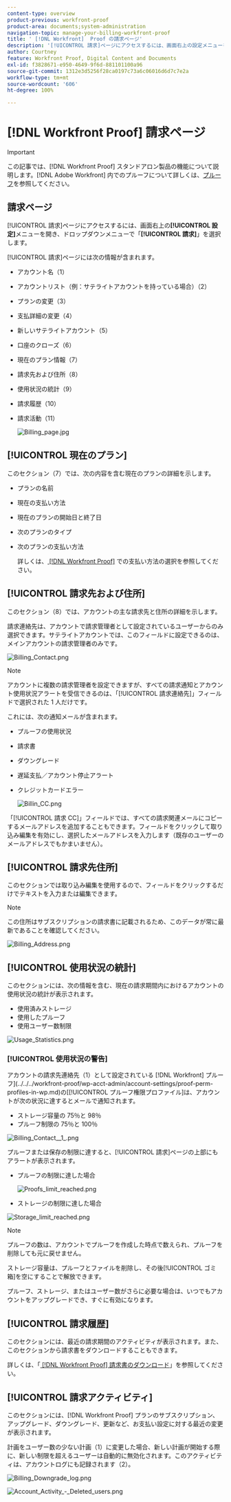 ```yaml
---
content-type: overview
product-previous: workfront-proof
product-area: documents;system-administration
navigation-topic: manage-your-billing-workfront-proof
title: ' [!DNL Workfront]  Proof の請求ページ'
description: '[!UICONTROL 請求]ページにアクセスするには、画面右上の設定メニューを開き、ドロップダウンメニューで「請求」を選択します。'
author: Courtney
feature: Workfront Proof, Digital Content and Documents
exl-id: f3828671-e950-4649-9f6d-881101100a96
source-git-commit: 1312e3d5256f28ca0197c73a6c06016d6d7c7e2a
workflow-type: tm+mt
source-wordcount: '606'
ht-degree: 100%

---
```


# [!DNL Workfront Proof] 請求ページ

>[!IMPORTANT]
>
>この記事では、[!DNL Workfront Proof] スタンドアロン製品の機能について説明します。[!DNL Adobe Workfront] 内でのプルーフについて詳しくは、[プルーフ](../../../review-and-approve-work/proofing/proofing.md)を参照してください。

## 請求ページ

[!UICONTROL 請求]ページにアクセスするには、画面右上の&#x200B;**[!UICONTROL 設定]**&#x200B;メニューを開き、ドロップダウンメニューで「**[!UICONTROL 請求]**」を選択します。

[!UICONTROL 請求]ページには次の情報が含まれます。

* アカウント名（1）
* アカウントリスト（例：サテライトアカウントを持っている場合）（2）
* プランの変更（3）
* 支払詳細の変更（4）
* 新しいサテライトアカウント（5）
* 口座のクローズ（6）
* 現在のプラン情報（7）
* 請求先および住所（8）
* 使用状況の統計（9）
* 請求履歴（10）
* 請求活動（11）

  ![Billing_page.jpg](assets/billing-page-350x315.jpg)

## [!UICONTROL 現在のプラン]

このセクション（7）では、次の内容を含む現在のプランの詳細を示します。

* プランの名前
* 現在の支払い方法
* 現在のプランの開始日と終了日
* 次のプランのタイプ
* 次のプランの支払い方法

  詳しくは、[ [!DNL Workfront Proof]](../../../workfront-proof/wp-billingsettings/manage-your-billing/choose-payment-method-in-wp.md) での支払い方法の選択を参照してください。

## [!UICONTROL 請求先および住所]

このセクション（8）では、アカウントの主な請求先と住所の詳細を示します。

請求連絡先は、アカウントで請求管理者として設定されているユーザーからのみ選択できます。サテライトアカウントでは、このフィールドに設定できるのは、メインアカウントの請求管理者のみです。

![Billing_Contact.png](assets/billing-contact-350x137.png)

>[!NOTE]
>
> アカウントに複数の請求管理者を設定できますが、すべての請求通知とアカウント使用状況アラートを受信できるのは、「[!UICONTROL 請求連絡先]」フィールドで選択された 1 人だけです。

これには、次の通知メールが含まれます。

* プルーフの使用状況
* 請求書
* ダウングレード
* 遅延支払／アカウント停止アラート
* クレジットカードエラー

  ![Billin_CC.png](assets/billin-cc-350x103.png)

「[!UICONTROL 請求 CC]」フィールドでは、すべての請求関連メールにコピーするメールアドレスを追加することもできます。フィールドをクリックして取り込み編集を有効にし、選択したメールアドレスを入力します（既存のユーザーのメールアドレスでもかまいません）。

## [!UICONTROL 請求先住所]

このセクションでは取り込み編集を使用するので、フィールドをクリックするだけでテキストを入力または編集できます。

>[!NOTE]
>
> この住所はサブスクリプションの請求書に記載されるため、このデータが常に最新であることを確認してください。

![Billing_Address.png](assets/billing-address-350x199.png)

## [!UICONTROL 使用状況の統計]

このセクションには、次の情報を含む、現在の請求期間内におけるアカウントの使用状況の統計が表示されます。

* 使用済みストレージ
* 使用したプルーフ
* 使用ユーザー数制限

![Usage_Statistics.png](assets/usage-statistics-350x51.png)

### [!UICONTROL 使用状況の警告]

アカウントの請求先連絡先（1）として設定されている [!DNL Workfront] プルーフ](../../../workfront-proof/wp-acct-admin/account-settings/proof-perm-profiles-in-wp.md)の[[!UICONTROL プルーフ権限プロファイル]は、アカウントが次の状況に達するとメールで通知されます。

* ストレージ容量の 75％と 98％
* プルーフ制限の 75％と 100％

![Billing_Contact__1_.png](assets/billing-contact--1--350x74.png)

プルーフまたは保存の制限に達すると、[!UICONTROL 請求]ページの上部にもアラートが表示されます。

* プルーフの制限に達した場合

  ![Proofs_limit_reached.png](assets/proofs-limit-reached-350x65.png)

* ストレージの制限に達した場合

![Storage_limit_reached.png](assets/storage-limit-reached-350x65.png)

>[!NOTE]
>
>プルーフの数は、アカウントでプルーフを作成した時点で数えられ、プルーフを削除しても元に戻せません。

ストレージ容量は、プルーフとファイルを削除し、その後[!UICONTROL ゴミ箱]を空にすることで解放できます。

プルーフ、ストレージ、またはユーザー数がさらに必要な場合は、いつでもアカウントをアップグレードでき、すぐに有効になります。

## [!UICONTROL 請求履歴]

このセクションには、最近の請求期間のアクティビティが表示されます。また、このセクションから請求書をダウンロードすることもできます。

詳しくは、「[ [!DNL Workfront Proof] 請求書のダウンロード](../../../workfront-proof/wp-billingsettings/manage-your-billing/download-wp-invoice.md)」を参照してください。

## [!UICONTROL 請求アクティビティ]

このセクションには、[!DNL Workfront Proof] プランのサブスクリプション、アップグレード、ダウングレード、更新など、お支払い設定に対する最近の変更が表示されます。

計画をユーザー数の少ない計画（1）に変更した場合、新しい計画が開始する際に、新しい制限を超えるユーザーは自動的に無効化されます。このアクティビティは、アカウントログにも記録されます（2）。

![Billing_Downgrade_log.png](assets/billing-downgrade-log-350x45.png)

![Account_Activity_-_Deleted_users.png](assets/account-activity---deleted-users-350x94.png)
